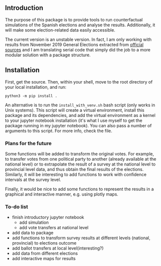 ## Introduction
The purpose of this package is to provide tools to run counterfactual simulations of the Spanish elections and analyse the results. Additionally, it will make some election-related data easily accessible.

The current version is an unstable version. In fact, I am only working with results from November 2019 General Elections extracted from [official sources](http://www.infoelectoral.mir.es/infoelectoral/min/areaDescarga.html?method=inicio) and I am translating serial code that simply did the job to a more modular solution with a package structure.

## Installation
First, get the source. Then, within your shell, move to the root directory of your local installation, and run:
```
python3 -m pip install .
```

An alternative is to run the `install_with_venv.sh` bash script (only works in Unix systems). This script will create a virtual environment, install this package and its dependencies, and add the virtual environment as a kernel to your jupyter notebook installation (it's what I use myself to get the package running in my jupyter notebook). You can also pass a number of arguments to this script. For more info, check the file.

### Plans for the future
Some functions will be added to transform the original votes. For example, to transfer votes from one political party to another (already available at the national level) or to extrapolate the result of a survey at the national level to provincial level data, and thus obtain the final results of the elections. Similarly, it will be interesting to add functions to work with confidence intervals at the survey level.

Finally, it would be nice to add some functions to represent the results in a graphical and interactive manner, e.g. using plotly maps.


### To-do list
- finish introductory jupyter notebook
  - add simulation
  - add vote transfers at national level
- add data to package
- add functions to transform survey results at different levels (national, provincial) to elections outcome
- add ballot transfers at local level(interesting?)
- add data from different elections
- add interactive maps for results
